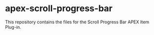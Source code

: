 # apex-scroll-progress-bar
This repository contains the files for the Scroll Progress Bar APEX Item Plug-in.


